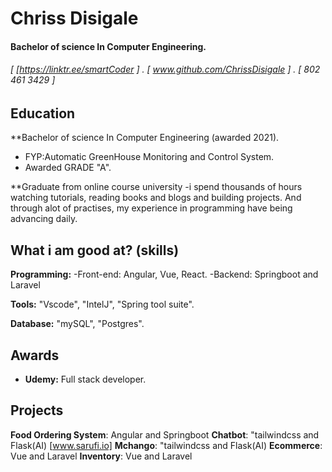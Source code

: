 Chriss Disigale
======

#### Bachelor of science In Computer Engineering. 
###### [ [https://linktr.ee/smartCoder ] . [ www.github.com/ChrissDisigale ] . [ 802 461 3429 ]


Education
---------
**Bachelor of science In Computer Engineering (awarded 2021).

- FYP:Automatic GreenHouse Monitoring and Control System. 
- Awarded GRADE "A".

**Graduate from online course university
-i spend thousands of hours watching tutorials, reading books and blogs and building projects. And through alot of practises, my experience in programming have 
being advancing daily.


What i am good at? (skills)
------
**Programming:**
-Front-end: Angular, Vue, React.
-Backend: Springboot and Laravel

**Tools:** "Vscode", "IntelJ", "Spring tool suite".

**Database:** "mySQL", "Postgres".

Awards
------
- **Udemy:** Full stack developer.

Projects
--------
**Food Ordering System**: Angular and Springboot
**Chatbot**: "tailwindcss and Flask(AI) [www.sarufi.io]
**Mchango**: "tailwindcss and Flask(AI)
**Ecommerce**: Vue and Laravel
**Inventory**: Vue and Laravel
